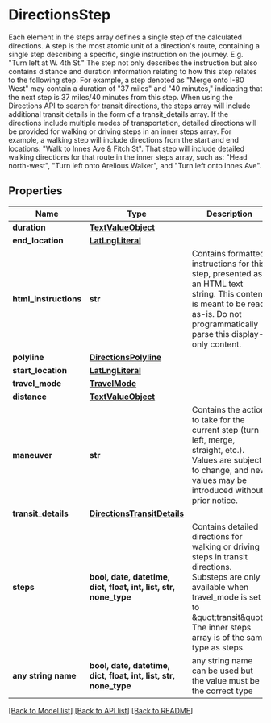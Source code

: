 # DirectionsStep

Each element in the steps array defines a single step of the calculated directions. A step is the most atomic unit of a direction's route, containing a single step describing a specific, single instruction on the journey. E.g. \"Turn left at W. 4th St.\" The step not only describes the instruction but also contains distance and duration information relating to how this step relates to the following step. For example, a step denoted as \"Merge onto I-80 West\" may contain a duration of \"37 miles\" and \"40 minutes,\" indicating that the next step is 37 miles/40 minutes from this step.  When using the Directions API to search for transit directions, the steps array will include additional transit details in the form of a transit_details array. If the directions include multiple modes of transportation, detailed directions will be provided for walking or driving steps in an inner steps array. For example, a walking step will include directions from the start and end locations: \"Walk to Innes Ave & Fitch St\". That step will include detailed walking directions for that route in the inner steps array, such as: \"Head north-west\", \"Turn left onto Arelious Walker\", and \"Turn left onto Innes Ave\". 

## Properties
Name | Type | Description | Notes
------------ | ------------- | ------------- | -------------
**duration** | [**TextValueObject**](TextValueObject.md) |  | 
**end_location** | [**LatLngLiteral**](LatLngLiteral.md) |  | 
**html_instructions** | **str** | Contains formatted instructions for this step, presented as an HTML text string. This content is meant to be read as-is. Do not programmatically parse this display-only content. | 
**polyline** | [**DirectionsPolyline**](DirectionsPolyline.md) |  | 
**start_location** | [**LatLngLiteral**](LatLngLiteral.md) |  | 
**travel_mode** | [**TravelMode**](TravelMode.md) |  | 
**distance** | [**TextValueObject**](TextValueObject.md) |  | [optional] 
**maneuver** | **str** | Contains the action to take for the current step (turn left, merge, straight, etc.). Values are subject to change, and new values may be introduced without prior notice. | [optional] 
**transit_details** | [**DirectionsTransitDetails**](DirectionsTransitDetails.md) |  | [optional] 
**steps** | **bool, date, datetime, dict, float, int, list, str, none_type** | Contains detailed directions for walking or driving steps in transit directions. Substeps are only available when travel_mode is set to \&quot;transit\&quot;. The inner steps array is of the same type as steps. | [optional] 
**any string name** | **bool, date, datetime, dict, float, int, list, str, none_type** | any string name can be used but the value must be the correct type | [optional]

[[Back to Model list]](../README.md#documentation-for-models) [[Back to API list]](../README.md#documentation-for-api-endpoints) [[Back to README]](../README.md)


